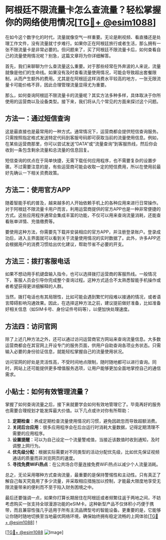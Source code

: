 # 阿根廷不限流量卡怎么查流量？轻松掌握你的网络使用情况[[TG💪+ @esim1088](https://t.me/s/esim1088)]

在如今这个数字化的时代，流量就像空气一样重要。无论是刷视频、看直播还是处理工作文件，没有流量就寸步难行。如果你正在阿根廷旅行或者生活，那么拥有一张不限流量卡是非常必要的。但问题来了，买了阿根廷不限流量卡后，如何查看自己的流量使用情况呢？别急，这篇文章将为你详细解答。

首先，我们来聊聊为什么查流量这么重要。对于那些经常在外奔波的人来说，流量就像是他们的生命线。如果没有及时查看流量使用情况，可能会导致超出套餐限制，从而产生额外的费用。尤其是在阿根廷这样消费水平较高的地方，一张无限流量卡可能价格不菲，因此合理管理流量显得尤为重要。

那么，如何查询阿根廷不限流量卡的流量呢？其实方法多种多样，具体取决于你所使用的运营商以及设备类型。接下来，我们将从几个常见的方面来探讨这个问题。

## 方法一：通过短信查询

这是最直接也是最常用的一种方式。通常情况下，运营商都会提供短信查询服务。只需按照指定格式发送特定代码到客服号码即可获取当前的流量使用信息。例如，在某些运营商那里，你可以尝试发送“DATA”或“流量查询”到客服热线，然后你会收到一条包含剩余流量和总流量的信息回复。

短信查询的优点在于简单快捷，无需下载任何应用程序，也不需要复杂的设置步骤。不过需要注意的是，有些运营商可能会收取一定的短信费用，所以在使用前最好先确认一下相关资费政策。

## 方法二：使用官方APP

随着智能手机的普及，越来越多的人开始依赖手机上的各种应用来进行日常操作。对于阿根廷不限流量卡用户而言，利用运营商提供的官方APP也是一种非常便捷的方式。这些应用程序通常会集成丰富的功能，不仅可以用来查询流量消耗，还能查看账单详情、充值缴费等。

要使用这种方法，你需要先下载并安装相应的官方APP，并注册登录账户。登录成功后，进入主界面就可以看到关于流量使用情况的实时数据了。此外，许多APP还会根据用户的消费习惯给出优化建议，帮助节省不必要的开支。

## 方法三：拨打客服电话

如果不想动用手机键盘输入指令，也可以选择拨打运营商的客服热线。一般情况下，客服人员会引导你完成整个查询过程。这种方式适合不太熟悉智能手机操作或者希望获得更详细解释的人群。

当然，拨打电话也有其局限性，比如可能会遇到繁忙时段难以接通的情况，或者语言障碍影响沟通效果。因此，在选择这种方法之前，建议提前做好准备，比如准备好相关信息（如SIM卡号、身份证件号码等），以便加快处理速度。

## 方法四：访问官网

除了上述几种方法之外，还可以通过访问运营商官方网站来查询流量信息。大多数运营商都会在其官网上开设专门的服务页面，供用户自助查询各项业务状态。只需输入必要的身份验证信息，就能轻松掌握自己的流量使用状况。

访问官网的好处是灵活性高，不受时间地点限制，随时随地都可以进行查询。同时，网站上还可能提供更多增值服务选项，让用户能够更加全面地掌控自己的通信需求。

## 小贴士：如何有效管理流量？

掌握了如何查询流量之后，接下来就要学会如何有效地管理它了。毕竟再好的服务也需要合理规划才能发挥最大价值。以下几点或许对你有所帮助：

1. **定期检查**：养成定期检查流量使用情况的习惯，避免因疏忽而导致超额消费。
2. **关闭后台应用**：很多应用程序会在后台运行时消耗大量数据，记得定期清理不需要的应用程序。
3. **设置提醒**：可以为自己设定一个流量警戒值，当接近该数值时收到通知，及时调整上网行为。
4. **优先级分配**：根据实际需要对不同类型的活动分配优先级，比如优先保证视频通话的质量而非浏览网页的速度。
5. **寻找免费WiFi热点**：在公共场合尽量连接免费WiFi热点以减少个人流量消耗。

总之，无论采用哪种方式查询流量，最重要的是保持警惕性和主动性。只有真正了解自己每天究竟用了多少流量，并采取相应措施加以控制，才能最大限度地享受无限流量带来的便利而不至于陷入财务困境之中。

最后还要强调一点，如果你打算长期居住在阿根廷或者频繁往返于两地之间，不妨考虑购买一张支持全球漫游功能的eSIM卡。这种新型产品不仅体积小巧便于携带，而且兼容性强几乎适用于所有主流品牌型号的智能设备。更重要的是，它能够让你随时随地切换至当地最优网络环境，确保始终拥有稳定流畅的上网体验[[TG💪+ @esim1088](https://t.me/s/esim1088)]！

[[TG💪+ @esim1088](https://t.me/s/esim1088) ![Image](https://i.postimg.cc/4NQfJmqS/Snipaste-2025-05-13-00-14-12.png)]